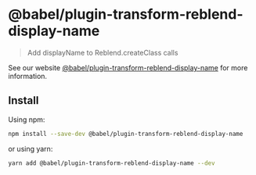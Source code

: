 # @babel/plugin-transform-reblend-display-name

> Add displayName to Reblend.createClass calls

See our website [@babel/plugin-transform-reblend-display-name](https://babeljs.io/docs/babel-plugin-transform-reblend-display-name) for more information.

## Install

Using npm:

```sh
npm install --save-dev @babel/plugin-transform-reblend-display-name
```

or using yarn:

```sh
yarn add @babel/plugin-transform-reblend-display-name --dev
```
